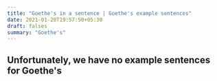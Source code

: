 ```yaml
---
title: "Goethe's in a sentence | Goethe's example sentences"
date: 2021-01-20T19:57:50+05:30
draft: falses
summary: "Goethe's"
---
```

## Unfortunately, we have no example sentences for Goethe's                 

